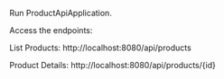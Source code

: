 Run ProductApiApplication.

Access the endpoints:

List Products:
http://localhost:8080/api/products

Product Details:
http://localhost:8080/api/products/{id}